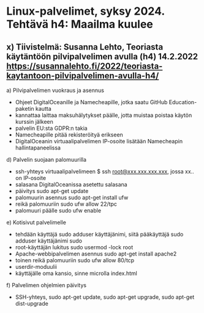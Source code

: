 # Linux-palvelimet, syksy 2024. Tehtävä h4: Maailma kuulee

## x) Tiivistelmä: Susanna Lehto, Teoriasta käytäntöön pilvipalvelimen avulla (h4) 14.2.2022 https://susannalehto.fi/2022/teoriasta-kaytantoon-pilvipalvelimen-avulla-h4/
a) Pilvipalvelimen vuokraus ja asennus
- Ohjeet DigitalOceanille ja Namecheapille, jotka saatu GitHub Education-paketin kautta
- kannattaa laittaa maksuhälytykset päälle, jotta muistaa poistaa käytön kurssin jälkeen
- palvelin EU:sta GDPR:n takia
- Namecheapille pitää rekisteröityä erikseen
- DigitalOceanin virtuaalipalvelimen IP-osoite lisätään Namecheapin hallintapaneelissa

d) Palvelin suojaan palomuurilla 
- ssh-yhteys virtuaalipalvelimeen $ ssh root@xxx.xxx.xxx.xxx, jossa xx.. on IP-osoite
- salasana DigitalOceanissa asetettu salasana
- päivitys sudo apt-get update
- palomuurin asennus sudo apt-get install ufw
- reikä palomuuriin sudo ufw allow 22/tpc
- palomuuri päälle sudo ufw enable

e) Kotisivut palvelimelle
- tehdään käyttäjä sudo adduser käyttäjänimi, siitä pääkäyttäjä sudo adduser käyttäjänimi sudo
- root-käyttäjän lukitus sudo usermod -lock root
- Apache-webbipalvelimen asennus sudo apt-get install apache2
- toinen reikä palomuuriin sudo ufw allow 80/tcp
- userdir-moduulii
- käyttäjälle oma kansio, sinne microlla index.html

f) Palvelimen ohjelmien päivitys
- SSH-yhteys, sudo apt-get update, sudo apt-get upgrade, sudo apt-get dist-upgrade
